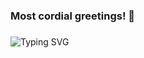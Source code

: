 ### Most cordial greetings! 👋

<!--
**ritwikrajsaxena/ritwikrajsaxena** is a ✨ _special_ ✨ repository because its `README.md` (this file) appears on your GitHub profile.

Here are some ideas to get you started:

- 🔭 I’m currently working on ...
- 🌱 I’m currently learning ...
- 👯 I’m looking to collaborate on ...
- 🤔 I’m looking for help with ...
- 💬 Ask me about ...
- 📫 How to reach me: ...
- 😄 Pronouns: ...
- ⚡ Fun fact: ...
-->
###
![Typing SVG](https://readme-typing-svg.demolab.com?font=Oswald&color=351c75&size=28&lines=Hi,+there!;I+am+Raj,+a+software+engineer.)



